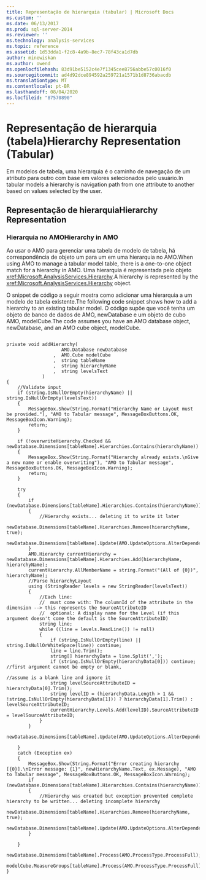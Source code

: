 ```yaml
---
title: Representação de hierarquia (tabular) | Microsoft Docs
ms.custom: ''
ms.date: 06/13/2017
ms.prod: sql-server-2014
ms.reviewer: ''
ms.technology: analysis-services
ms.topic: reference
ms.assetid: 1d53dda1-f2c8-4a9b-8ec7-78f43ca1d7db
author: minewiskan
ms.author: owend
ms.openlocfilehash: 83d91be5152c4e7f1345cee8756abbe57c0016f0
ms.sourcegitcommit: ad4d92dce894592a259721a1571b1d8736abacdb
ms.translationtype: MT
ms.contentlocale: pt-BR
ms.lasthandoff: 08/04/2020
ms.locfileid: "87570890"
---
```

# <a name="hierarchy-representation-tabular"></a><span data-ttu-id="0903c-102">Representação de hierarquia (tabela)</span><span class="sxs-lookup"><span data-stu-id="0903c-102">Hierarchy Representation (Tabular)</span></span>
  <span data-ttu-id="0903c-103">Em modelos de tabela, uma hierarquia é o caminho de navegação de um atributo para outro com base em valores selecionados pelo usuário.</span><span class="sxs-lookup"><span data-stu-id="0903c-103">In tabular models a hierarchy is navigation path from one attribute to another based on values selected by the user.</span></span>  
  
## <a name="hierarchy-representation"></a><span data-ttu-id="0903c-104">Representação de hierarquia</span><span class="sxs-lookup"><span data-stu-id="0903c-104">Hierarchy Representation</span></span>  
  
### <a name="hierarchy-in-amo"></a><span data-ttu-id="0903c-105">Hierarquia no AMO</span><span class="sxs-lookup"><span data-stu-id="0903c-105">Hierarchy in AMO</span></span>  
 <span data-ttu-id="0903c-106">Ao usar o AMO para gerenciar uma tabela de modelo de tabela, há correspondência de objeto um para um em uma hierarquia no AMO.</span><span class="sxs-lookup"><span data-stu-id="0903c-106">When using AMO to manage a tabular model table, there is a one-to-one object match for a hierarchy in AMO.</span></span> <span data-ttu-id="0903c-107">Uma hierarquia é representada pelo objeto <xref:Microsoft.AnalysisServices.Hierarchy>.</span><span class="sxs-lookup"><span data-stu-id="0903c-107">A hierarchy is represented by the <xref:Microsoft.AnalysisServices.Hierarchy> object.</span></span>  
  
 <span data-ttu-id="0903c-108">O snippet de código a seguir mostra como adicionar uma hierarquia a um modelo de tabela existente.</span><span class="sxs-lookup"><span data-stu-id="0903c-108">The following code snippet shows how to add a hierarchy to an existing tabular model.</span></span> <span data-ttu-id="0903c-109">O código supõe que você tenha um objeto de banco de dados de AMO, newDatabase e um objeto de cubo AMO, modelCube.</span><span class="sxs-lookup"><span data-stu-id="0903c-109">The code assumes you have an AMO database object, newDatabase, and an AMO cube object, modelCube.</span></span>  
  
```  
  
private void addHierarchy(  
                    AMO.Database newDatabase  
                 ,  AMO.Cube modelCube  
                 ,  string tableName  
                 ,  string hierarchyName  
                 ,  string levelsText  
             )  
{  
    //Validate input  
    if (string.IsNullOrEmpty(hierarchyName) || string.IsNullOrEmpty(levelsText))  
    {  
        MessageBox.Show(String.Format("Hierarchy Name or Layout must be provided."), "AMO to Tabular message", MessageBoxButtons.OK, MessageBoxIcon.Warning);  
        return;  
    }  
  
    if (!overwriteHierarchy.Checked && newDatabase.Dimensions[tableName].Hierarchies.Contains(hierarchyName))  
    {  
        MessageBox.Show(String.Format("Hierarchy already exists.\nGive a new name or enable overwriting"), "AMO to Tabular message", MessageBoxButtons.OK, MessageBoxIcon.Warning);  
        return;  
    }  
  
    try  
    {  
        if (newDatabase.Dimensions[tableName].Hierarchies.Contains(hierarchyName))  
        {  
            //Hierarchy exists... deleting it to write it later  
            newDatabase.Dimensions[tableName].Hierarchies.Remove(hierarchyName, true);  
            newDatabase.Dimensions[tableName].Update(AMO.UpdateOptions.AlterDependents);  
        }  
        AMO.Hierarchy currentHierarchy = newDatabase.Dimensions[tableName].Hierarchies.Add(hierarchyName, hierarchyName);  
        currentHierarchy.AllMemberName = string.Format("(All of {0})", hierarchyName);  
        //Parse hierarchyLayout  
        using (StringReader levels = new StringReader(levelsText))  
        {  
            //Each line:  
            //  must come with: The columnId of the attribute in the dimension --> this represents the SourceAttributeID  
            //  optional: A display name for the Level (if this argument doesn't come the default is the SourceAttributeID)  
            string line;  
            while ((line = levels.ReadLine()) != null)  
            {  
                if (string.IsNullOrEmpty(line) || string.IsNullOrWhiteSpace(line)) continue;  
                line = line.Trim();  
                string[] hierarchyData = line.Split(',');  
                if (string.IsNullOrEmpty(hierarchyData[0])) continue; //first argument cannot be empty or blank,   
                                                                      //assume is a blank line and ignore it  
                string levelSourceAttributeID = hierarchyData[0].Trim();  
                string levelID = (hierarchyData.Length > 1 && !string.IsNullOrEmpty(hierarchyData[1])) ? hierarchyData[1].Trim() : levelSourceAttributeID;  
                currentHierarchy.Levels.Add(levelID).SourceAttributeID = levelSourceAttributeID;  
            }  
        }  
        newDatabase.Dimensions[tableName].Update(AMO.UpdateOptions.AlterDependents);  
  
    }  
    catch (Exception ex)  
    {  
        MessageBox.Show(String.Format("Error creating hierarchy [{0}].\nError message: {1}", newHierarchyName.Text, ex.Message), "AMO to Tabular message", MessageBoxButtons.OK, MessageBoxIcon.Warning);  
        if (newDatabase.Dimensions[tableName].Hierarchies.Contains(hierarchyName))  
        {  
            //Hierarchy was created but exception prevented complete hierarchy to be written... deleting incomplete hierarchy  
            newDatabase.Dimensions[tableName].Hierarchies.Remove(hierarchyName, true);  
            newDatabase.Dimensions[tableName].Update(AMO.UpdateOptions.AlterDependents);  
        }  
  
    }  
    newDatabase.Dimensions[tableName].Process(AMO.ProcessType.ProcessFull);  
    modelCube.MeasureGroups[tableName].Process(AMO.ProcessType.ProcessFull);  
}  
  
```  
  
  
